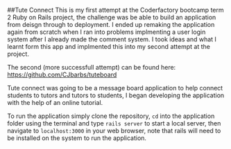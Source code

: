 ##Tute Connect
This is my first attempt at the Coderfactory bootcamp term 2 Ruby on Rails project, the challenge was be able to build an application from deisgn through to deployment. I ended up remaking the application again from scratch when I ran into problems implmenting a user login system after I already made the comment system. I took ideas and what I learnt form this app and implmented this into my second attempt at the project.

The second (more successfull attempt) can be found here:
https://github.com/CJbarbs/tuteboard

Tute connect was going to be a message board application to help connect students to tutors and tutors to students, I began developing the application with the help of an online tutorial. 

To run the application simply clone the repository, `cd` into the application folder using the terminal and type `rails server` to start a local server, then navigate to `localhost:3000` in your web browser, note that rails will need to be installed on the system to run the application.


